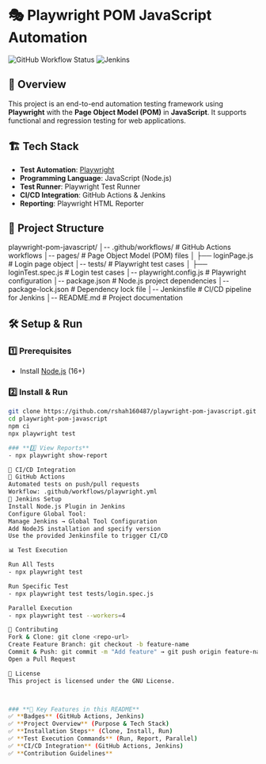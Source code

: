# 🎭 Playwright POM JavaScript Automation

![GitHub Workflow Status](https://img.shields.io/github/actions/workflow/status/rshah160487/playwright-pom-javascript/playwright.yml?branch=main)
![Jenkins](https://img.shields.io/badge/Jenkins-CI/CD-blue)

## 🚀 Overview
This project is an end-to-end automation testing framework using **Playwright** with the **Page Object Model (POM)** in **JavaScript**. It supports functional and regression testing for web applications.

## 🏗️ Tech Stack
- **Test Automation**: [Playwright](https://playwright.dev/)
- **Programming Language**: JavaScript (Node.js)
- **Test Runner**: Playwright Test Runner
- **CI/CD Integration**: GitHub Actions & Jenkins
- **Reporting**: Playwright HTML Reporter

## 📂 Project Structure

playwright-pom-javascript/
│-- .github/workflows/      # GitHub Actions workflows
│-- pages/                  # Page Object Model (POM) files
│   ├── loginPage.js        # Login page object
│-- tests/                  # Playwright test cases
│   ├── loginTest.spec.js   # Login test cases 
│-- playwright.config.js    # Playwright configuration
│-- package.json            # Node.js project dependencies
│-- package-lock.json       # Dependency lock file
│-- Jenkinsfile             # CI/CD pipeline for Jenkins
│-- README.md               # Project documentation


## 🛠️ Setup & Run

### **1️⃣ Prerequisites**
- Install [Node.js](https://nodejs.org/) (16+)

### **2️⃣ Install & Run**
```sh
git clone https://github.com/rshah160487/playwright-pom-javascript.git
cd playwright-pom-javascript
npm ci
npx playwright test

### **3️⃣ View Reports**
- npx playwright show-report

🚀 CI/CD Integration
🔹 GitHub Actions
Automated tests on push/pull requests
Workflow: .github/workflows/playwright.yml
🔹 Jenkins Setup
Install Node.js Plugin in Jenkins
Configure Global Tool:
Manage Jenkins → Global Tool Configuration
Add NodeJS installation and specify version
Use the provided Jenkinsfile to trigger CI/CD

📊 Test Execution

Run All Tests
- npx playwright test

Run Specific Test
- npx playwright test tests/login.spec.js

Parallel Execution
- npx playwright test --workers=4

👥 Contributing
Fork & Clone: git clone <repo-url>
Create Feature Branch: git checkout -b feature-name
Commit & Push: git commit -m "Add feature" → git push origin feature-name
Open a Pull Request

📄 License
This project is licensed under the GNU License.



### **🔹 Key Features in this README**
✅ **Badges** (GitHub Actions, Jenkins)  
✅ **Project Overview** (Purpose & Tech Stack)  
✅ **Installation Steps** (Clone, Install, Run)  
✅ **Test Execution Commands** (Run, Report, Parallel)  
✅ **CI/CD Integration** (GitHub Actions, Jenkins)  
✅ **Contribution Guidelines**  